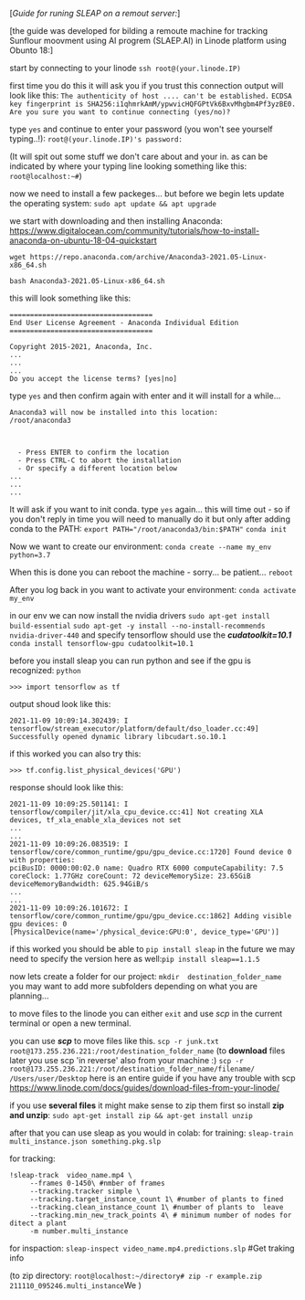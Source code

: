 [*Guide for runing SLEAP on a remout server:*]

[the guide was developed for bilding a remoute machine for tracking Sunflour moovment using AI progrem (SLAEP.AI) in Linode platform using Obunto 18:]

start by connecting to your linode
`ssh root@(your.linode.IP)`

first time you do this it will ask you if you trust this connection
output will look like this:
`The authenticity of host .... can't be established.`
`ECDSA key fingerprint is SHA256:i1qhmrkAmM/ypwvicHQFGPtVk6BxvMhgbm4Pf3yzBE0.
Are you sure you want to continue connecting (yes/no)?`

type `yes` and continue to enter your password (you won't see yourself typing..!):
`root@(your.linode.IP)'s password:`

(It will spit out some stuff we don't care about and your in.  as can be indicated by where your typing line looking something like this:
`root@localhost:~#`)
 
now we need to install a few packeges... but before we begin lets update the operating system:
`sudo apt update && apt upgrade`


we start with downloading and then installing Anaconda:
https://www.digitalocean.com/community/tutorials/how-to-install-anaconda-on-ubuntu-18-04-quickstart

`wget https://repo.anaconda.com/archive/Anaconda3-2021.05-Linux-x86_64.sh`

`bash Anaconda3-2021.05-Linux-x86_64.sh`

this will look something like this:

    ===================================
    End User License Agreement - Anaconda Individual Edition
    ===================================
        
    Copyright 2015-2021, Anaconda, Inc.
    ...
    ...
    ...
    Do you accept the license terms? [yes|no]
    
type `yes`  and then confirm again with enter and it will install for a while...

    Anaconda3 will now be installed into this location:
    /root/anaconda3
    
    
    
      - Press ENTER to confirm the location
      - Press CTRL-C to abort the installation
      - Or specify a different location below
    ...
    ...
    ...
It will ask if you want to init conda. type `yes` again...
this will time out - so if you don't reply in time you will need to manually do it but only after adding conda to the PATH:
`export PATH="/root/anaconda3/bin:$PATH"`
`conda init`

Now we want to create our environment:
`conda create --name my_env python=3.7`

When this is done you can reboot the machine - sorry... be patient...
`reboot`

After you log back in you want to activate your environment:
`conda activate my_env`

in our env we can now install the nvidia drivers 
`sudo apt-get install build-essential`
`sudo apt-get -y install --no-install-recommends nvidia-driver-440`
and specify tensorflow should use the ***cudatoolkit=10.1***
`conda install tensorflow-gpu cudatoolkit=10.1`

before you install sleap you can run python and see if the gpu is recognized:
`python`

    >>> import tensorflow as tf
output shoud look like this:

    2021-11-09 10:09:14.302439: I tensorflow/stream_executor/platform/default/dso_loader.cc:49] Successfully opened dynamic library libcudart.so.10.1
    
if this worked you can also try this:

    >>> tf.config.list_physical_devices('GPU')
response should look like this:

    2021-11-09 10:09:25.501141: I tensorflow/compiler/jit/xla_cpu_device.cc:41] Not creating XLA devices, tf_xla_enable_xla_devices not set
    ...
    ...
	2021-11-09 10:09:26.083519: I tensorflow/core/common_runtime/gpu/gpu_device.cc:1720] Found device 0 with properties:
	pciBusID: 0000:00:02.0 name: Quadro RTX 6000 computeCapability: 7.5
	coreClock: 1.77GHz coreCount: 72 deviceMemorySize: 23.65GiB deviceMemoryBandwidth: 625.94GiB/s
	...
	...
	2021-11-09 10:09:26.101672: I tensorflow/core/common_runtime/gpu/gpu_device.cc:1862] Adding visible gpu devices: 0
	[PhysicalDevice(name='/physical_device:GPU:0', device_type='GPU')]
 
if this worked you should be able to `pip install sleap`
in the future we may need to specify the version here as well:`pip install sleap==1.1.5`

now lets create a folder for our project:
`mkdir  destination_folder_name`
you may want to add more subfolders depending on what you are planning...

to move files to the linode you can either `exit` and use *scp* in the current terminal or open a new terminal.

you can use ***scp*** to move files like this.
`scp -r junk.txt root@173.255.236.221:/root/destination_folder_name`
 (to **download** files later you use scp 'in reverse' also from your machine :)
`scp -r root@173.255.236.221:/root/destination_folder_name/filename/ /Users/user/Desktop` 
here is an entire guide if you have any trouble with scp
https://www.linode.com/docs/guides/download-files-from-your-linode/

if you use **several files** it might make sense to zip them first so install **zip and unzip**:
`sudo apt-get install zip && apt-get install unzip`

after that you can use sleap as you would in colab:
for training: `sleap-train multi_instance.json something.pkg.slp`

for tracking:

    !sleap-track  video_name.mp4 \
         --frames 0-1450\ #nmber of frames
         --tracking.tracker simple \
         --tracking.target_instance_count 1\ #number of plants to fined
         --tracking.clean_instance_count 1\ #number of plants to  leave
         --tracking.min_new_track_points 4\ # minimum number of nodes for ditect a plant
         -m number.multi_instance 
    
for inspaction: `sleap-inspect video_name.mp4.predictions.slp` #Get traking info

(to zip directory:
`root@localhost:~/directory# zip -r example.zip 211110_095246.multi_instance`We )













